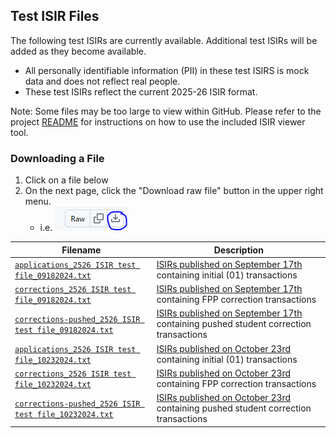 ## Test ISIR Files
The following test ISIRs are currently available. Additional test ISIRs will be added as they become available.
* All personally identifiable information (PII) in these test ISIRS is mock data and does not reflect real people.
* These test ISIRs reflect the current 2025-26 ISIR format. 

Note: Some files may be too large to view within GitHub. Please refer to the project [README](../README.md) for instructions on how to use the included ISIR viewer tool.

### Downloading a File
1. Click on a file below
2. On the next page, click the "Download raw file" button in the upper right menu. 
    * i.e. ![Downoad Button](../assets/download-button.png)



| Filename | Description |
|----------|-------------|
| [`applications_2526 ISIR test file_09182024.txt`](./applications_2526%20ISIR%20test%20file_09182024.txt) | [ISIRs published on September 17th][ea_isirs_2024-09-17] containing initial (01) transactions |
| [`corrections_2526 ISIR test file_09182024.txt`](./corrections_2526%20ISIR%20test%20file_09182024.txt) | [ISIRs published on September 17th][ea_isirs_2024-09-17] containing FPP correction transactions |
| [`corrections-pushed_2526 ISIR test file_09182024.txt`](./corrections-pushed_2526%20ISIR%20test%20file_09182024.txt) | [ISIRs published on September 17th][ea_isirs_2024-09-17] containing pushed student correction transactions |
| [`applications_2526 ISIR test file_10232024.txt`](./applications_2526%20ISIR%20test%20file_10232024.txt) | [ISIRs published on October 23rd][ea_isirs_2024-09-17] containing initial (01) transactions |
| [`corrections_2526 ISIR test file_10232024.txt`](./corrections_2526%20ISIR%20test%20file_10232024.txt) | [ISIRs published on October 23rd][ea_isirs_2024-09-17] containing FPP correction transactions |
| [`corrections-pushed_2526 ISIR test file_10232024.txt`](./corrections-pushed_2526%20ISIR%20test%20file_10232024.txt) | [ISIRs published on October 23rd][ea_isirs_2024-09-17] containing pushed student correction transactions |

 [ea_isirs_2024-09-17]: https://fsapartners.ed.gov/knowledge-center/library/electronic-announcements/2024-09-17/2025-26-initial-test-isir-data-file-available
 [ea_isirs_2024-10-23]: https://fsapartners.ed.gov/knowledge-center/library/electronic-announcements/2024-09-17/2025-26-initial-test-isir-data-file-available-updated-oct-23-2024